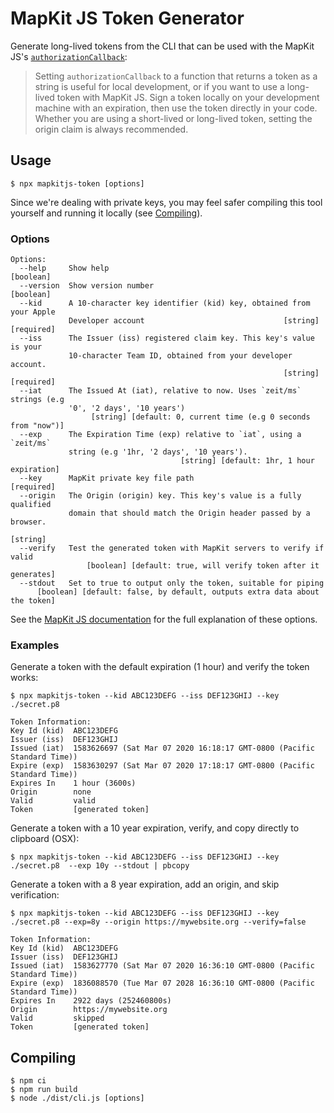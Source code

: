 # MapKit JS Token Generator

Generate long-lived tokens from the CLI that can be used with the MapKit JS's [`authorizationCallback`](https://developer.apple.com/documentation/mapkitjs/creating_and_using_tokens_with_mapkit_js#3138220):

> Setting `authorizationCallback` to a function that returns a token as a string is useful for local development, or if you want to use a long-lived token with MapKit JS. Sign a token locally on your development machine with an expiration, then use the token directly in your code. Whether you are using a short-lived or long-lived token, setting the origin claim is always recommended.


## Usage

```
$ npx mapkitjs-token [options]
```

Since we're dealing with private keys, you may feel safer compiling this tool yourself and running it locally (see [Compiling](#compiling)).


### Options
```
Options:
  --help     Show help                                                 [boolean]
  --version  Show version number                                       [boolean]
  --kid      A 10-character key identifier (kid) key, obtained from your Apple
             Developer account                               [string] [required]
  --iss      The Issuer (iss) registered claim key. This key's value is your
             10-character Team ID, obtained from your developer account.
                                                             [string] [required]
  --iat      The Issued At (iat), relative to now. Uses `zeit/ms` strings (e.g
             '0', '2 days', '10 years')
                  [string] [default: 0, current time (e.g 0 seconds from "now")]
  --exp      The Expiration Time (exp) relative to `iat`, using a `zeit/ms`
             string (e.g '1hr, '2 days', '10 years').
                                      [string] [default: 1hr, 1 hour expiration]
  --key      MapKit private key file path                             [required]
  --origin   The Origin (origin) key. This key's value is a fully qualified
             domain that should match the Origin header passed by a browser.
                                                                        [string]
  --verify   Test the generated token with MapKit servers to verify if valid
                 [boolean] [default: true, will verify token after it generates]
  --stdout   Set to true to output only the token, suitable for piping
      [boolean] [default: false, by default, outputs extra data about the token]
```

See the [MapKit JS documentation](https://developer.apple.com/documentation/mapkitjs/creating_and_using_tokens_with_mapkit_js) for the full explanation of these options.

### Examples

Generate a token with the default expiration (1 hour) and verify the token works:

```
$ npx mapkitjs-token --kid ABC123DEFG --iss DEF123GHIJ --key ./secret.p8

Token Information:
Key Id (kid)  ABC123DEFG
Issuer (iss)  DEF123GHIJ
Issued (iat)  1583626697 (Sat Mar 07 2020 16:18:17 GMT-0800 (Pacific Standard Time))
Expire (exp)  1583630297 (Sat Mar 07 2020 17:18:17 GMT-0800 (Pacific Standard Time))
Expires In    1 hour (3600s)
Origin        none
Valid         valid
Token         [generated token]
```

Generate a token with a 10 year expiration, verify, and copy directly to clipboard (OSX):

```
$ npx mapkitjs-token --kid ABC123DEFG --iss DEF123GHIJ --key ./secret.p8  --exp 10y --stdout | pbcopy 
```

Generate a token with a 8 year expiration, add an origin, and skip verification:

```
$ npx mapkitjs-token --kid ABC123DEFG --iss DEF123GHIJ --key ./secret.p8 --exp=8y --origin https://mywebsite.org --verify=false

Token Information:
Key Id (kid)  ABC123DEFG
Issuer (iss)  DEF123GHIJ
Issued (iat)  1583627770 (Sat Mar 07 2020 16:36:10 GMT-0800 (Pacific Standard Time))
Expire (exp)  1836088570 (Tue Mar 07 2028 16:36:10 GMT-0800 (Pacific Standard Time))
Expires In    2922 days (252460800s)
Origin        https://mywebsite.org
Valid         skipped
Token         [generated token]
```

## Compiling


```
$ npm ci
$ npm run build
$ node ./dist/cli.js [options]
```
